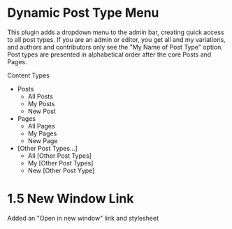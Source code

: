 # Dynamic Post Type Menu
 
This plugin adds a dropdown menu to the admin bar, creating quick access to all post types. If you are an admin or editor, you get all and my variations, and authors and contributors only see the "My Name of Post Type" option. Post types are presented in alphabetical order after the core Posts and Pages.

Content Types
- Posts
  - All Posts
  - My Posts
  - New Post
- Pages
  - All Pages
  - My Pages
  - New Page
- [Other Post Types...]
  - All [Other Post Types]
  - My [Other Post Types]
  - New [Other Post Yype]

# 1.5 New Window Link

Added an "Open in new window" link and stylesheet
